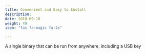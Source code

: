 ```yaml
---
title: Convenient and Easy to Install
description:
date: 2018-09-18
weight: 40
icon: "fas fa-magic fa-2x"

---
```

A single binary that can be run from anywhere, including a USB key
